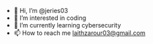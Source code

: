 - 👋 Hi, I’m @jeries03
- 👀 I’m interested in coding 
- 🌱 I’m currently learning cybersecurity 
- 📫 How to reach me laithzarour03@gmail.com

<!---
jeries03/jeries03 is a ✨ special ✨ repository because its `README.md` (this file) appears on your GitHub profile.
You can click the Preview link to take a look at your changes.
--->
